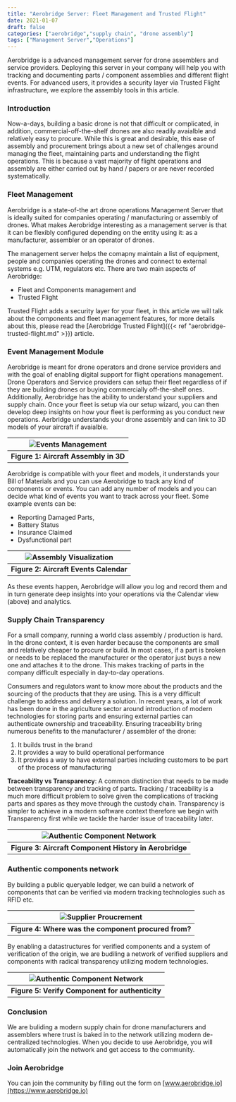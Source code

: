 ```yaml
---
title: "Aerobridge Server: Fleet Management and Trusted Flight"
date: 2021-01-07
draft: false
categories: ["aerobridge","supply chain", "drone assembly"]
tags: ["Management Server","Operations"]
---
```


Aerobridge is a advanced management server for drone assemblers and service providers. Deploying this server in your company will help you with tracking and documenting parts / component assemblies and different flight events. For advanced users, it provides a security layer via Trusted Flight infrastructure, we explore the assembly tools in this article.
<!--more-->

### Introduction

Now-a-days, building a basic drone is not that difficult or complicated, in addition, commercial-off-the-shelf drones are also readily avaialble and relatively easy to procure. While this is great and desirable, this ease of assembly and procurement brings about a new set of challenges around managing the fleet, maintaining parts and understanding the flight operations. This is because a vast majority of flight operations and assembly are either carried out by hand / papers or are never recorded systematically. 

### Fleet Management

Aerobridge is a state-of-the art drone operations Management Server that is ideally suited for companies operating / manufacturing or assembly of drones. What makes Aerobridge interesting as a management server is that it can be flexibly configured depending on the entity using it: as a manufacturer, assembler or an operator of drones. 

The management server helps the comapny maintain a list of equipment, people and companies operating the drones and connect to external systems e.g. UTM, regulators etc. There are two main aspects of Aerobridge: 
- Fleet and Components management and 
- Trusted Flight

Trusted Flight adds a security layer for your fleet, in this article we will talk about the components and fleet management features, for more details about this, please read the [Aerobridge Trusted Flight]({{< ref "aerobridge-trusted-flight.md" >}}) article. 

### Event Management Module
Aerobridge is meant for drone operators and drone service providers and with the goal of enabling digital support for flight operations management. Drone Operators and Service providers can setup their fleet regardless of if they are building drones or buying commercially off-the-shelf ones. Additionally, Aerobridge has the ability to understand your suppliers and supply chain. Once your fleet is setup via our setup wizard, you can then develop deep insights on how your fleet is performing as you conduct new operations. Aerbridge understands your drone assembly and can link to 3D models of your aircraft if avaialble.

|![Events Management](/images/supply_chain/assembly_details.jpg)|
|:--:|
|<b>Figure 1: Aircraft Assembly in 3D</b>|

Aerobridge is compatible with your fleet and models, it understands your Bill of Materials and you can use Aerobridge to track any kind of components or events. You can add any number of models and you can decide what kind of events you want to track across your fleet. Some example events can be: 
 - Reporting Damaged Parts,
 - Battery Status
 - Insurance Claimed
 - Dysfunctional part

|![Assembly Visualization](/images/supply_chain/events_calendar.jpg)|
|:--:|
|<b>Figure 2: Aircraft Events Calendar</b>|
As these events happen, Aerobridge will allow you log and record them and in turn generate deep insights into your operations via the Calendar view (above) and analytics. 

### Supply Chain Transparency

For a small company, running a world class assembly / production is hard. In the drone context, it is even harder because the components are small and relatively cheaper to procure or build. In most cases, if a part is broken or needs to be replaced the manufacturer or the operator just buys a new one and attaches it to the drone. This makes tracking of parts in the company difficult especially in day-to-day operations.

Consumers and regulators want to know more about the products and the sourcing of the products that they are using. This is a very difficult challenge to address and delivery a solution. In recent years, a lot of work has been done in the agriculture sector around introduction of modern technologies for storing parts and ensuring external parties can authenticate ownership and traceability. Ensuring traceability bring numerous benefits to the manufacturer / assembler of the drone:

1. It builds trust in the brand
2. It provides a way to build operational performance
3. It provides a way to have external parties including customers to be part of the process of manufacturing

__Traceability vs Transparency__: A common distinction that needs to be made between transparency and tracking of parts. Tracking / traceability is a much more difficult problem to solve given the complications of tracking parts and spares as they move through the custody chain. Transparency is simpler to achieve in a modern software context therefore we begin with Transparency first while we tackle the harder issue of traceability later.

|![Authentic Component Network](/images/supply_chain/component_history.png)|
|:--:|
|<b>Figure 3: Aircraft Component History in Aerobridge</b>|

### Authentic components network

By building a public queryable ledger, we can build a network of components that can be verified via modern tracking technologies such as RFID etc. 

|![Supplier Proucrement](/images/supply_chain/procurement_origin.jpg)|
|:--:|
|<b>Figure 4: Where was the component procured from?</b>|

By enabling a datastructures for verified components and a system of verification of the origin, we are budiling a network of verified suppliers and components with radical transparency utilizing modern technologies. 

|![Authentic Component Network](/images/supply_chain/authentic_component_network.png)|
|:--:|
|<b>Figure 5: Verify Component for authenticity</b>|

### Conclusion

We are buliding a modern supply chain for drone manufacturers and assemblers where trust is baked in to the network utilizing modern de-centralized technologies. When you decide to use Aerobridge, you will automatically join the network and get access to the community.

### Join Aerobridge

You can join the community by filling out the form on [www.aerobridge.io](https://www.aerobridge.io)